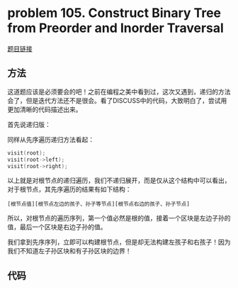 # problem 105. Construct Binary Tree from Preorder and Inorder Traversal

[题目链接](https://leetcode.com/problems/construct-binary-tree-from-preorder-and-inorder-traversal/)

## 方法

这道题应该是必须要会的吧！之前在编程之美中看到过，这次又遇到，递归的方法会了，但是迭代方法还不是很会。看了DISCUSS中的代码，大致明白了，尝试用更加清晰的代码描述出来。

首先说递归版：

同样从先序遍历递归方法看起：

```C++
visit(root);
visit(root->left);
visit(root->right);
```

以上就是对根节点的递归遍历，我们不递归展开，而是仅从这个结构中可以看出，对于根节点，其先序遍历的结果有如下结构：

```
[根节点值][根节点左边的孩子、孙子等节点][根节点右边的孩子、孙子节点]
```
所以，对根节点的遍历序列，第一个值必然是根的值，接着一个区块是左边子孙的值，最后一个区块是右边子孙的值。

我们拿到先序序列，立即可以构建根节点，但是却无法构建左孩子和右孩子！因为我们不知道左子孙区块和有子孙区块的边界！



## 代码